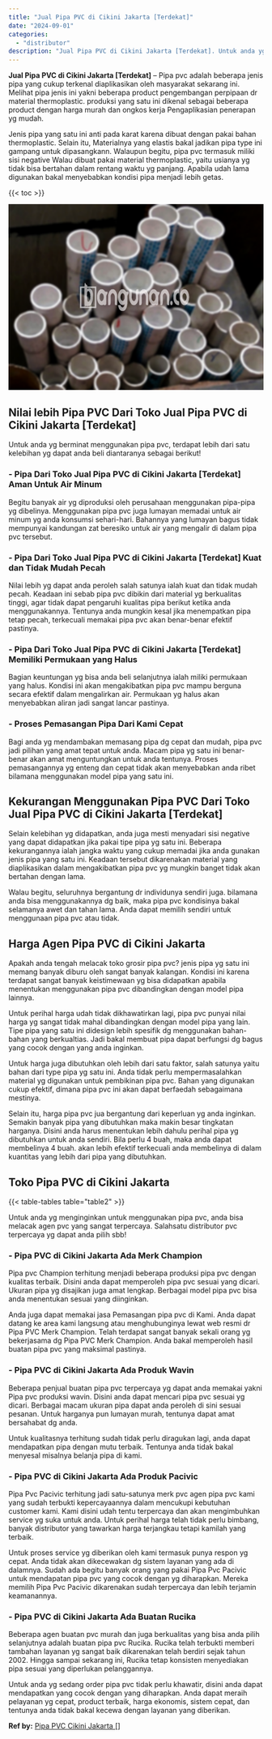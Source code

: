 ```yaml
---
title: "Jual Pipa PVC di Cikini Jakarta [Terdekat]"
date: "2024-09-01"
categories: 
  - "distributor"
description: "Jual Pipa PVC di Cikini Jakarta [Terdekat]. Untuk anda yg sedang order pipa pvc tidak perlu khawatir, disini anda dapat mendapatkan yang cocok dengan yang di..."
---
```


**Jual Pipa PVC di Cikini Jakarta \[Terdekat\]** – Pipa pvc adalah beberapa jenis pipa yang cukup terkenal diaplikasikan oleh masyarakat sekarang ini. Melihat pipa jenis ini yakni beberapa product pengembangan perpipaan dr material thermoplastic. produksi yang satu ini dikenal sebagai beberapa product dengan harga murah dan ongkos kerja Pengaplikasian penerapan yg mudah.

Jenis pipa yang satu ini anti pada karat karena dibuat dengan pakai bahan thermoplastic. Selain itu, Materialnya yang elastis bakal jadikan pipa type ini gampang untuk dipasangkann. Walaupun begitu, pipa pvc termasuk miliki sisi negative Walau dibuat pakai material thermoplastic, yaitu usianya yg tidak bisa bertahan dalam rentang waktu yg panjang. Apabila udah lama digunakan bakal menyebabkan kondisi pipa menjadi lebih getas.

{{< toc >}}

![Jual Pipa PVC di Cikini Jakarta [Terdekat]](/images/jaul-pipa-pvc-12.png)

## Nilai lebih Pipa PVC Dari Toko Jual Pipa PVC di Cikini Jakarta \[Terdekat\]

Untuk anda yg berminat menggunakan pipa pvc, terdapat lebih dari satu kelebihan yg dapat anda beli diantaranya sebagai berikut!

### \- Pipa Dari Toko Jual Pipa PVC di Cikini Jakarta \[Terdekat\] Aman Untuk Air Minum

Begitu banyak air yg diproduksi oleh perusahaan menggunakan pipa-pipa yg dibelinya. Menggunakan pipa pvc juga lumayan memadai untuk air minum yg anda konsumsi sehari-hari. Bahannya yang lumayan bagus tidak mempunyai kandungan zat beresiko untuk air yang mengalir di dalam pipa pvc tersebut.

### \- Pipa Dari Toko Jual Pipa PVC di Cikini Jakarta \[Terdekat\] Kuat dan Tidak Mudah Pecah

Nilai lebih yg dapat anda peroleh salah satunya ialah kuat dan tidak mudah pecah. Keadaan ini sebab pipa pvc dibikin dari material yg berkualitas tinggi, agar tidak dapat pengaruhi kualitas pipa berikut ketika anda menggunakannya. Tentunya anda mungkin kesal jika menempatkan pipa tetap pecah, terkecuali memakai pipa pvc akan benar-benar efektif pastinya.

### \- Pipa Dari Toko Jual Pipa PVC di Cikini Jakarta \[Terdekat\] Memiliki Permukaan yang Halus

Bagian keuntungan yg bisa anda beli selanjutnya ialah miliki permukaan yang halus. Kondisi ini akan mengakibatkan pipa pvc mampu berguna secara efektif dalam mengalirkan air. Permukaan yg halus akan menyebabkan aliran jadi sangat lancar pastinya.

### \- Proses Pemasangan Pipa Dari Kami Cepat

Bagi anda yg mendambakan memasang pipa dg cepat dan mudah, pipa pvc jadi pilihan yang amat tepat untuk anda. Macam pipa yg satu ini benar-benar akan amat menguntungkan untuk anda tentunya. Proses pemasangannya yg enteng dan cepat tidak akan menyebabkan anda ribet bilamana menggunakan model pipa yang satu ini.

## Kekurangan Menggunakan Pipa PVC Dari Toko Jual Pipa PVC di Cikini Jakarta \[Terdekat\]

Selain kelebihan yg didapatkan, anda juga mesti menyadari sisi negative yang dapat didapatkan jika pakai tipe pipa yg satu ini. Beberapa kekurangannya ialah jangka waktu yang cukup memadai jika anda gunakan jenis pipa yang satu ini. Keadaan tersebut dikarenakan material yang diaplikasikan dalam mengakibatkan pipa pvc yg mungkin banget tidak akan bertahan dengan lama.

Walau begitu, seluruhnya bergantung dr individunya sendiri juga. bilamana anda bisa menggunakannya dg baik, maka pipa pvc kondisinya bakal selamanya awet dan tahan lama. Anda dapat memilih sendiri untuk menggunaan pipa pvc atau tidak.

## Harga Agen Pipa PVC di Cikini Jakarta

Apakah anda tengah melacak toko grosir pipa pvc? jenis pipa yg satu ini memang banyak diburu oleh sangat banyak kalangan. Kondisi ini karena terdapat sangat banyak keistimewaan yg bisa didapatkan apabila menentukan menggunakan pipa pvc dibandingkan dengan model pipa lainnya.

Untuk perihal harga udah tidak dikhawatirkan lagi, pipa pvc punyai nilai harga yg sangat tidak mahal dibandingkan dengan model pipa yang lain. Tipe pipa yang satu ini didesign lebih spesifik dg menggunakan bahan-bahan yang berkualtias. Jadi bakal membuat pipa dapat berfungsi dg bagus yang cocok dengan yang anda inginkan.

Untuk harga juga dibutuhkan oleh lebih dari satu faktor, salah satunya yaitu bahan dari type pipa yg satu ini. Anda tidak perlu mempermasalahkan material yg digunakan untuk pembikinan pipa pvc. Bahan yang digunakan cukup efektif, dimana pipa pvc ini akan dapat berfaedah sebagaimana mestinya.

Selain itu, harga pipa pvc jua bergantung dari keperluan yg anda inginkan. Semakin banyak pipa yang dibutuhkan maka makin besar tingkatan harganya. Disini anda harus menentukan lebih dahulu perihal pipa yg dibutuhkan untuk anda sendiri. Bila perlu 4 buah, maka anda dapat membelinya 4 buah. akan lebih efektif terkecuali anda membelinya di dalam kuantitas yang lebih dari pipa yang dibutuhkan.

## Toko Pipa PVC di Cikini Jakarta

{{< table-tables table="table2" >}}

Untuk anda yg menginginkan untuk menggunakan pipa pvc, anda bisa melacak agen pvc yang sangat terpercaya. Salahsatu distributor pvc terpercaya yg dapat anda pilih sbb!

### \- Pipa PVC di Cikini Jakarta Ada Merk Champion

Pipa pvc Champion terhitung menjadi beberapa produksi pipa pvc dengan kualitas terbaik. Disini anda dapat memperoleh pipa pvc sesuai yang dicari. Ukuran pipa yg disajikan juga amat lengkap. Berbagai model pipa pvc bisa anda menentukan sesuai yang diinginkan.

Anda juga dapat memakai jasa Pemasangan pipa pvc di Kami. Anda dapat datang ke area kami langsung atau menghubunginya lewat web resmi dr Pipa PVC Merk Champion. Telah terdapat sangat banyak sekali orang yg bekerjasama dg Pipa PVC Merk Champion. Anda bakal memperoleh hasil buatan pipa pvc yang maksimal pastinya.

### \- Pipa PVC di Cikini Jakarta Ada Produk Wavin

Beberapa penjual buatan pipa pvc terpercaya yg dapat anda memakai yakni Pipa pvc produksi wavin. Disini anda dapat mencari pipa pvc sesuai yg dicari. Berbagai macam ukuran pipa dapat anda peroleh di sini sesuai pesanan. Untuk harganya pun lumayan murah, tentunya dapat amat bersahabat dg anda.

Untuk kualitasnya terhitung sudah tidak perlu diragukan lagi, anda dapat mendapatkan pipa dengan mutu terbaik. Tentunya anda tidak bakal menyesal misalnya belanja pipa di kami.

### \- Pipa PVC di Cikini Jakarta Ada Produk Pacivic

Pipa Pvc Pacivic terhitung jadi satu-satunya merk pvc agen pipa pvc kami yang sudah terbukti kepercayaannya dalam mencukupi kebutuhan customer kami. Kami disini udah tentu terpercaya dan akan mengimbuhkan service yg suka untuk anda. Untuk perihal harga telah tidak perlu bimbang, banyak distributor yang tawarkan harga terjangkau tetapi kamilah yang terbaik.

Untuk proses service yg diberikan oleh kami termasuk punya respon yg cepat. Anda tidak akan dikecewakan dg sistem layanan yang ada di dalamnya. Sudah ada begitu banyak orang yang pakai Pipa Pvc Pacivic untuk mendapatan pipa pvc yang cocok dengan yg diharapkan. Mereka memilih Pipa Pvc Pacivic dikarenakan sudah terpercaya dan lebih terjamin keamanannya.

### \- Pipa PVC di Cikini Jakarta Ada Buatan Rucika

Beberapa agen buatan pvc murah dan juga berkualitas yang bisa anda pilih selanjutnya adalah buatan pipa pvc Rucika. Rucika telah terbukti memberi tambahan layanan yg sangat baik dikarenakan telah berdiri sejak tahun 2002. Hingga sampai sekarang ini, Rucika tetap konsisten menyediakan pipa sesuai yang diperlukan pelanggannya.

Untuk anda yg sedang order pipa pvc tidak perlu khawatir, disini anda dapat mendapatkan yang cocok dengan yang diharapkan. Anda dapat meraih pelayanan yg cepat, product terbaik, harga ekonomis, sistem cepat, dan tentunya anda tidak bakal kecewa dengan layanan yang diberikan.

**Ref by:** [Pipa PVC Cikini Jakarta []](https://id.wikipedia.org/wiki/Pipa)
